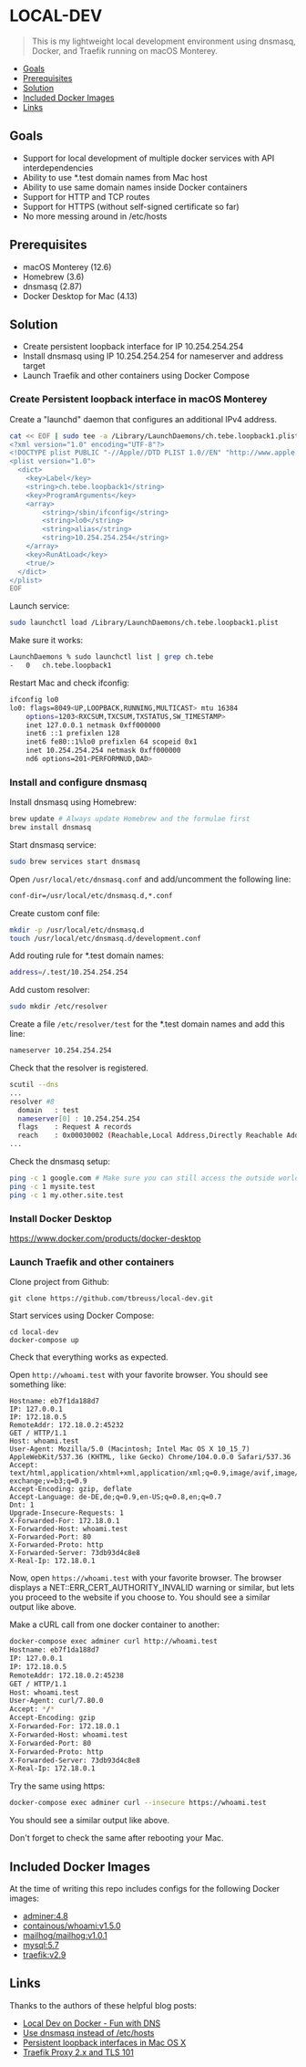 # LOCAL-DEV

> This is my lightweight local development environment using dnsmasq, Docker, and Traefik running on macOS Monterey.

- [Goals](#goals)
- [Prerequisites](#prerequisites)
- [Solution](#solution)
- [Included Docker Images](#included-docker-images)
- [Links](#links)


## Goals

- Support for local development of multiple docker services with API interdependencies
- Ability to use *.test domain names from Mac host
- Ability to use same domain names inside Docker containers
- Support for HTTP and TCP routes 
- Support for HTTPS (without self-signed certificate so far)
- No more messing around in /etc/hosts


## Prerequisites

- macOS Monterey (12.6)
- Homebrew (3.6)
- dnsmasq (2.87)
- Docker Desktop for Mac (4.13)


## Solution

- Create persistent loopback interface for IP 10.254.254.254
- Install dnsmasq using IP 10.254.254.254 for nameserver and address target
- Launch Traefik and other containers using Docker Compose


### Create Persistent loopback interface in macOS Monterey

Create a "launchd" daemon that configures an additional IPv4 address.

~~~bash
cat << EOF | sudo tee -a /Library/LaunchDaemons/ch.tebe.loopback1.plist
<?xml version="1.0" encoding="UTF-8"?>
<!DOCTYPE plist PUBLIC "-//Apple//DTD PLIST 1.0//EN" "http://www.apple.com/DTDs/PropertyList-1.0.dtd">
<plist version="1.0">
  <dict>
    <key>Label</key>
    <string>ch.tebe.loopback1</string>
    <key>ProgramArguments</key>
    <array>
        <string>/sbin/ifconfig</string>
        <string>lo0</string>
        <string>alias</string>
        <string>10.254.254.254</string>
    </array>
    <key>RunAtLoad</key>
    <true/>
  </dict>
</plist>
EOF
~~~

Launch service:

~~~bash
sudo launchctl load /Library/LaunchDaemons/ch.tebe.loopback1.plist
~~~

Make sure it works:

~~~bash
LaunchDaemons % sudo launchctl list | grep ch.tebe
-	0	ch.tebe.loopback1
~~~

Restart Mac and check ifconfig:

~~~bash
ifconfig lo0
lo0: flags=8049<UP,LOOPBACK,RUNNING,MULTICAST> mtu 16384
	options=1203<RXCSUM,TXCSUM,TXSTATUS,SW_TIMESTAMP>
	inet 127.0.0.1 netmask 0xff000000
	inet6 ::1 prefixlen 128
	inet6 fe80::1%lo0 prefixlen 64 scopeid 0x1
	inet 10.254.254.254 netmask 0xff000000
	nd6 options=201<PERFORMNUD,DAD>
~~~


### Install and configure dnsmasq

Install dnsmasq using Homebrew:

~~~bash
brew update # Always update Homebrew and the formulae first
brew install dnsmasq
~~~

Start dnsmasq service:

~~~bash
sudo brew services start dnsmasq
~~~

Open `/usr/local/etc/dnsmasq.conf` and add/uncomment the following line:

~~~bash
conf-dir=/usr/local/etc/dnsmasq.d,*.conf
~~~

Create custom conf file:

~~~bash
mkdir -p /usr/local/etc/dnsmasq.d
touch /usr/local/etc/dnsmasq.d/development.conf
~~~

Add routing rule for *.test domain names:

~~~bash
address=/.test/10.254.254.254 
~~~

Add custom resolver:

~~~bash
sudo mkdir /etc/resolver
~~~

Create a file `/etc/resolver/test` for the *.test domain names and add this line:

~~~bash
nameserver 10.254.254.254
~~~

Check that the resolver is registered.

~~~bash
scutil --dns
...
resolver #8
  domain   : test
  nameserver[0] : 10.254.254.254
  flags    : Request A records
  reach    : 0x00030002 (Reachable,Local Address,Directly Reachable Address)
...  
~~~

Check the dnsmasq setup:

~~~bash
ping -c 1 google.com # Make sure you can still access the outside world! 
ping -c 1 mysite.test
ping -c 1 my.other.site.test
~~~


### Install Docker Desktop

<https://www.docker.com/products/docker-desktop>


### Launch Traefik and other containers

Clone project from Github:

~~~
git clone https://github.com/tbreuss/local-dev.git
~~~

Start services using Docker Compose:

~~~
cd local-dev
docker-compose up
~~~

Check that everything works as expected.

Open `http://whoami.test` with your favorite browser. 
You should see something like:

~~~text
Hostname: eb7f1da188d7
IP: 127.0.0.1
IP: 172.18.0.5
RemoteAddr: 172.18.0.2:45232
GET / HTTP/1.1
Host: whoami.test
User-Agent: Mozilla/5.0 (Macintosh; Intel Mac OS X 10_15_7) AppleWebKit/537.36 (KHTML, like Gecko) Chrome/104.0.0.0 Safari/537.36
Accept: text/html,application/xhtml+xml,application/xml;q=0.9,image/avif,image/webp,image/apng,*/*;q=0.8,application/signed-exchange;v=b3;q=0.9
Accept-Encoding: gzip, deflate
Accept-Language: de-DE,de;q=0.9,en-US;q=0.8,en;q=0.7
Dnt: 1
Upgrade-Insecure-Requests: 1
X-Forwarded-For: 172.18.0.1
X-Forwarded-Host: whoami.test
X-Forwarded-Port: 80
X-Forwarded-Proto: http
X-Forwarded-Server: 73db93d4c8e8
X-Real-Ip: 172.18.0.1
~~~

Now, open `https://whoami.test` with your favorite browser.
The browser displays a NET::ERR_CERT_AUTHORITY_INVALID warning or similar, but lets you proceed to the website if you choose to.
You should see a similar output like above.

Make a cURL call from one docker container to another:

~~~bash
docker-compose exec adminer curl http://whoami.test
Hostname: eb7f1da188d7
IP: 127.0.0.1
IP: 172.18.0.5
RemoteAddr: 172.18.0.2:45238
GET / HTTP/1.1
Host: whoami.test
User-Agent: curl/7.80.0
Accept: */*
Accept-Encoding: gzip
X-Forwarded-For: 172.18.0.1
X-Forwarded-Host: whoami.test
X-Forwarded-Port: 80
X-Forwarded-Proto: http
X-Forwarded-Server: 73db93d4c8e8
X-Real-Ip: 172.18.0.1
~~~

Try the same using https:

~~~bash
docker-compose exec adminer curl --insecure https://whoami.test
~~~

You should see a similar output like above.

Don't forget to check the same after rebooting your Mac.


## Included Docker Images

At the time of writing this repo includes configs for the following Docker images:

- [adminer:4.8](https://hub.docker.com/_/adminer)
- [containous/whoami:v1.5.0](https://hub.docker.com/r/containous/whoami)
- [mailhog/mailhog:v1.0.1](https://hub.docker.com/r/mailhog/mailhog)
- [mysql:5.7](https://hub.docker.com/_/mysql)
- [traefik:v2.9](https://hub.docker.com/_/traefik)


## Links

Thanks to the authors of these helpful blog posts: 

- [Local Dev on Docker - Fun with DNS](https://medium.com/@williamhayes/local-dev-on-docker-fun-with-dns-85ca7d701f0a)
- [Use dnsmasq instead of /etc/hosts](https://www.stevenrombauts.be/2018/01/use-dnsmasq-instead-of-etc-hosts/)
- [Persistent loopback interfaces in Mac OS X](https://felipealfaro.wordpress.com/2017/03/22/persistent-loopback-interfaces-in-mac-os-x/)
- [Traefik Proxy 2.x and TLS 101](https://traefik.io/blog/traefik-2-tls-101-23b4fbee81f1/)
